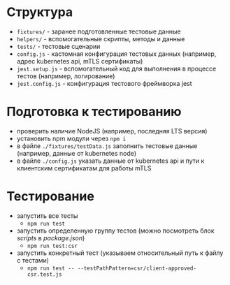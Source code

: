 # Структура

- `fixtures/` - заранее подготовленные тестовые данные
- `helpers/` - вспомогательные скрипты, методы и данные
- `tests/` - тестовые сценарии
- `config.js` - кастомная конфигурация тестовых данных (например, адрес kubernetes api, mTLS сертификаты)
- `jest.setup.js` - вспомогательный код для выполнения в процессе тестов (например, логирование)
- `jest.config.js` - конфигурация тестового фреймворка jest

# Подготовка к тестированию

- проверить наличие NodeJS (например, последняя LTS версия)
- установить npm модули через `npm i` 
- в файле `./fixtures/testData.js` заполнить тестовые данные (например, данные от kubernetes node)
- в файле `./config.js` указать данные от kubernetes api и пути к клиентским сертификатам для работы mTLS

# Тестирование

- запустить все тесты
  - `npm run test`
- запустить определенную группу тестов (можно посмотреть блок *scripts* в *package.json*)
  - `npm run test:csr`
- запустить конкретный тест (указываем относительный путь к файлу с тестами)
  - `npm run test -- --testPathPattern=csr/client-approved-csr.test.js`
